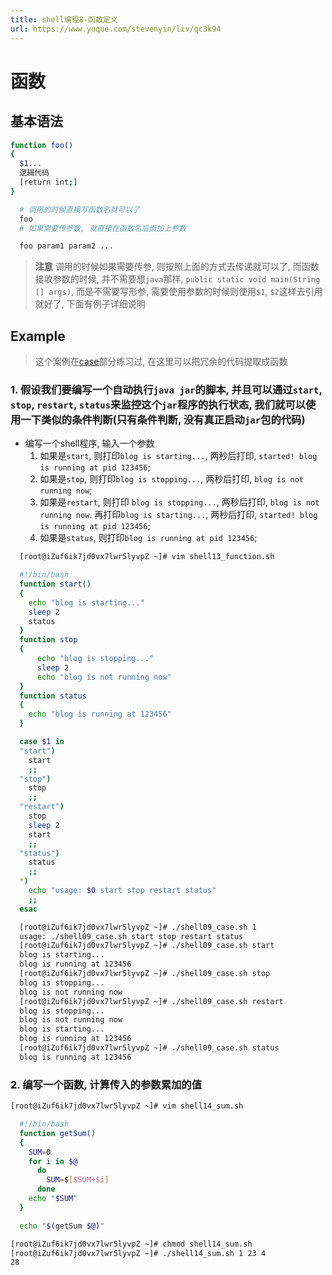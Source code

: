 ```yaml
---
title: shell编程8-函数定义
url: https://www.yuque.com/stevenyin/liv/qc3k94
---
```


<a name="870a51ba"></a>

# 函数

<a name="c4dd9766"></a>

## 基本语法

```sh
function foo()
{
  $1...
  逻辑代码
  [return int;]
}
```

```sh
  # 调用的时候直接写函数名就可以了
  foo
  # 如果需要传参数, 就直接在函数名后面加上参数

  foo param1 param2 ...
```

> **注意** 调用的时候如果需要传参, 则按照上面的方式去传递就可以了, 而函数接收参数的时候, 并不需要想`java`那样, `public static void main(String [] args)`, 而是不需要写形参, 需要使用参数的时候则使用`$1`, `$2`这样去引用就好了, 下面有例子详细说明

<a name="Example"></a>

## Example

> 这个案例在[case](/blog/21)部分练习过, 在这里可以把冗余的代码提取成函数

<a name="d140e4f6"></a>

### 1. 假设我们要编写一个自动执行`java jar`的脚本, 并且可以通过`start`, `stop`, `restart`, `status`来监控这个`jar`程序的执行状态, 我们就可以使用一下类似的条件判断(只有条件判断, 没有真正启动`jar`包的代码)

- 编写一个shell程序, 输入一个参数
  1. 如果是`start`, 则打印`blog is starting...`, 两秒后打印, `started! blog is running at pid 123456`;
  2. 如果是`stop`, 则打印`blog is stopping...`, 两秒后打印, `blog is not running now`;
  3. 如果是`restart`, 则打印 `blog is stopping...`, 两秒后打印, `blog is not running now`. 再打印`blog is starting...`, 两秒后打印, `started! blog is running at pid 123456`;
  4. 如果是`status`, 则打印`blog is running at pid 123456`;

```sh
  [root@iZuf6ik7jd0vx7lwr5lyvpZ ~]# vim shell13_function.sh
```

```sh
  #!/bin/bash
  function start()
  {
    echo "blog is starting..."
    sleep 2
    status
  }
  function stop
  {
      echo "blog is stopping..."
      sleep 2
      echo "blog is not running now"
  }
  function status
  {
    echo "blog is running at 123456"
  }

  case $1 in
  "start")
    start
    ;;
  "stop")
    stop
    ;;
  "restart")
    stop
    sleep 2
    start
    ;;
  "status")
    status
    ;;
  *)
    echo "usage: $0 start stop restart status"
    ;;
  esac
```

```sh
  [root@iZuf6ik7jd0vx7lwr5lyvpZ ~]# ./shell09_case.sh 1
  usage: ./shell09_case.sh start stop restart status
  [root@iZuf6ik7jd0vx7lwr5lyvpZ ~]# ./shell09_case.sh start
  blog is starting...
  blog is running at 123456
  [root@iZuf6ik7jd0vx7lwr5lyvpZ ~]# ./shell09_case.sh stop
  blog is stopping...
  blog is not running now
  [root@iZuf6ik7jd0vx7lwr5lyvpZ ~]# ./shell09_case.sh restart
  blog is stopping...
  blog is not running now
  blog is starting...
  blog is running at 123456
  [root@iZuf6ik7jd0vx7lwr5lyvpZ ~]# ./shell09_case.sh status
  blog is running at 123456
```

<a name="7c6b66fb"></a>

### 2. 编写一个函数, 计算传入的参数累加的值

```sh
[root@iZuf6ik7jd0vx7lwr5lyvpZ ~]# vim shell14_sum.sh
```

```sh
  #!/bin/bash
  function getSum()
  {
    SUM=0
    for i in $@
      do
        SUM=$[$SUM+$i]
      done
    echo "$SUM"
  }

  echo "$(getSum $@)"
```

```sh
[root@iZuf6ik7jd0vx7lwr5lyvpZ ~]# chmod shell14_sum.sh
[root@iZuf6ik7jd0vx7lwr5lyvpZ ~]# ./shell14_sum.sh 1 23 4
28
```
